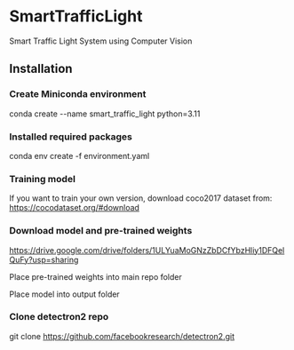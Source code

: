 # SmartTrafficLight
Smart Traffic Light System using Computer Vision

## Installation
### Create Miniconda environment 
conda create --name smart_traffic_light python=3.11

### Installed required packages
conda env create -f environment.yaml

### Training model
If you want to train your own version, download coco2017 dataset from: https://cocodataset.org/#download

### Download model and pre-trained weights
https://drive.google.com/drive/folders/1ULYuaMoGNzZbDCfYbzHliy1DFQelQuFy?usp=sharing

Place pre-trained weights into main repo folder

Place model into output folder

### Clone detectron2 repo
git clone https://github.com/facebookresearch/detectron2.git